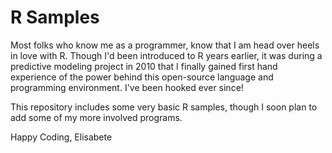 R Samples
===============

Most folks who know me as a programmer, know that I am head over heels in love with R. Though I'd been introduced to R years earlier, it was during a predictive modeling project in 2010 that I finally gained first hand experience of the power behind this open-source language and programming environment. I've been hooked ever since! 

This repository includes some very basic R samples, though I soon plan to add some of my more involved programs.

Happy Coding, 
Elisabete
